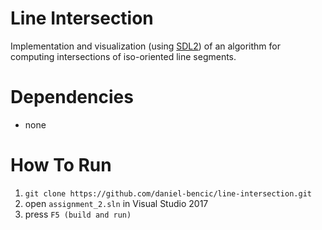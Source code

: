 # Line Intersection

Implementation and visualization (using [SDL2](https://www.libsdl.org/index.php)) of an algorithm for computing intersections of iso-oriented line segments.

# Dependencies
* none

# How To Run
1. `git clone https://github.com/daniel-bencic/line-intersection.git`
2. open `assignment_2.sln` in Visual Studio 2017
3. press `F5 (build and run)`
